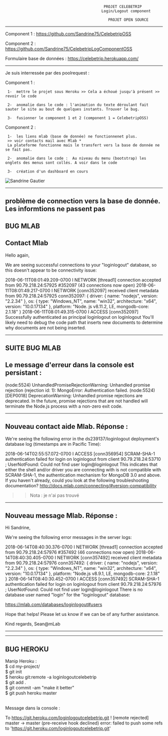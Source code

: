                                                 PROJET CELEBETRIP
                                               Login/Logout component

                                                  PROJET OPEN SOURCE
________________________________________________________________________________________________________________

Component 1 : https://github.com/Sandrine75/CelebetripOSS

Component 2 : https://github.com/Sandrine75/CelebetripLogComponentOSS

Formulaire base de données : https://celebetrip.herokuapp.com/
________________________________________________________________________________________________________________


Je suis interressée par des poolrequest :

Component 1 :


     1-  mettre le projet sous Heroku >> Cela a échoué jusqu'à présent >> revoir le code
     
     2-  anomalie dans le code : l'animation du texte déroulant fait sauter le site au bout de quelques instants. Trouver le bug.

     3-  fusionner le component 1 et 2 (component 1 = CelebetripOSS)
     
Component 2 :

     1-  les liens mlab (base de donnée) ne fonctionnenet plus. 
     >> voir contacts mail avec Mlab *
     La plateforme fonctionne mais le transfert vers la base de donnée ne se fait pas.

     2-  anomalie dans le code :  Au niveau du menu (bootstrap) les onglets des menus sont collés. A voir dans le code
     
     3-  création d'un dashboard en cours

<img src="/images/SandrineGautier.png" alt="Sandrine Gautier"/>

_____________________________________________________________________________________________________________________________________________________________________________________________________________________________________________________________________________
problème de connection vers la base de donnée. Les informtions ne passent pas<br>
--------------
BUG MLAB <br>
--------------
Contact Mlab<br>
--------------

Hello again,

We are seeing successful connections to your "loginlogout" database, so this doesn't appear to be connectivity issue:

2018-06-11T08:01:49.209-0700 I NETWORK  [thread1] connection accepted from 90.79.218.24:57925 #352097 (43 connections now open)
2018-06-11T08:01:49.217-0700 I NETWORK  [conn352097] received client metadata from 90.79.218.24:57925 conn352097: { driver: { name: "nodejs", version: "2.2.34" }, os: { type: "Windows_NT", name: "win32", architecture: "x64", version: "10.0.17134" }, platform: "Node.
js v8.11.2, LE, mongodb-core: 2.1.18" }
2018-06-11T08:01:49.315-0700 I ACCESS   [conn352097] Successfully authenticated as principal loginlogout on loginlogout
You'll likely need to debug the code path that inserts new documents to determine why documents are not being inserted.

--------------
SUITE BUG MLAB<br>
--------------------------------------------------
Le message d'erreur dans la console est persistant :<br>
--------------------------------------------------

(node:5524) UnhandledPromiseRejectionWarning: Unhandled promise rejection (rejection id: 1): MongoError: Authentication failed.
(node:5524) [DEP0018] DeprecationWarning: Unhandled promise rejections are deprecated. In the future, promise rejections that are not handled will terminate the Node.js process with a non-zero exit code.


-----------------------------------
Nouveau contact aide Mlab. Réponse :<br>
-----------------------------------

We're seeing the following error in the ds239137/loginlogout deployment's database log (timestamps are in Pacific Time):

2018-06-14T02:55:57.072-0700 I ACCESS   [conn356954] SCRAM-SHA-1 authentication failed for login on loginlogout from client 90.79.218.24:53710 ; UserNotFound: Could not find user login@loginlogout
This indicates that either the shell and/or driver you are connecting with is not compatible with SCRAM-SHA-1, the authentication mechanism for MongoDB 3.0 and above. If you haven't already, could you look at the following troubleshooting documentation?
http://docs.mlab.com/connecting/#version-compatibility

>> Nota : je n'ai pas trouvé

-----------------------------------
Nouveau message Mlab. Réponse :<br>
-----------------------------------

Hi Sandrine,

We're seeing the following error messages in the server logs:

2018-06-14T08:40:30.376-0700 I NETWORK  [thread1] connection accepted from 90.79.218.24:57976 #357492 (46 connections now open)
2018-06-14T08:40:30.405-0700 I NETWORK  [conn357492] received client metadata from 90.79.218.24:57976 conn357492: { driver: { name: "nodejs", version: "2.2.34" }, os: { type: "Windows_NT", name: "win32", architecture: "x64", version: "10.0.17134" }, platform: "Node.js v8.9.1, LE, mongodb-core: 2.1.18" }
2018-06-14T08:40:30.452-0700 I ACCESS   [conn357492] SCRAM-SHA-1 authentication failed for login on loginlogout from client 90.79.218.24:57976 ; UserNotFound: Could not find user login@loginlogout
There is no database user named "login" for the "loginlogout" database:

https://mlab.com/databases/loginlogout#users

Hope that helps! Please let us know if we can be of any further assistance.

Kind regards,
Sean@mLab
________________________________________________________________________________________________________________________________________________________________________________________________________________________________________________________________________________
-------------
BUG HEROKU <br>
-------------

Manip Heroku :<br>
$ cd my-project/<br>
$ git init<br>
$ heroku git:remote -a loginlogoutcelebetrip<br>
$ git add .<br>
$ git commit -am "make it better"<br>
$ git push heroku master<br><br>

Message dans la console :<br>

To https://git.heroku.com/loginlogoutcelebetrip.git
 ! [remote rejected] master -> master (pre-receive hook declined)
error: failed to push some refs to 'https://git.heroku.com/loginlogoutcelebetrip.git'
